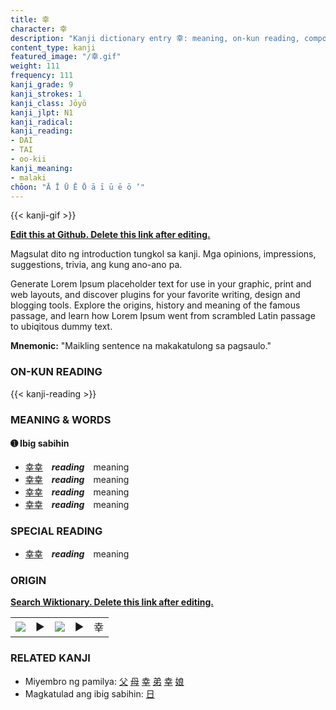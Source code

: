 ```yaml
---
title: 幸
character: 幸
description: "Kanji dictionary entry 幸: meaning, on-kun reading, compounds, origin, related kanji"
content_type: kanji
featured_image: "/幸.gif"
weight: 111
frequency: 111
kanji_grade: 9
kanji_strokes: 1
kanji_class: Jōyō
kanji_jlpt: N1
kanji_radical: 
kanji_reading: 
- DAI
- TAI
- oo-kii
kanji_meaning:
- malaki
chōon: "Ā Ī Ū Ē Ō ā ī ū ē ō ’"
---
```

[//]: # (Don't edit the line below. Kanji animated GIF code is automatically generated.)
{{< kanji-gif >}}

[//]: # (Edit below this line.)

**[Edit this at Github. Delete this link after editing.](https://github.com/tim0g/tim/tree/main/content/kanji/幸/index.md)**

Magsulat dito ng introduction tungkol sa kanji. Mga opinions, impressions, suggestions, trivia, ang kung ano-ano pa.

Generate Lorem Ipsum placeholder text for use in your graphic, print and web layouts, and discover plugins for your favorite writing, design and blogging tools. Explore the origins, history and meaning of the famous passage, and learn how Lorem Ipsum went from scrambled Latin passage to ubiqitous dummy text.
 
**Mnemonic:** "Maikling sentence na makakatulong sa pagsaulo."

### ON-KUN READING

[//]: # (Don't edit the line below. ON-KUN READING code is automatically generated.)
{{< kanji-reading >}}

### MEANING & WORDS

#### ➊ **Ibig sabihin**
  - [幸](../幸)[幸](../幸)　***reading***　meaning
  - [幸](../幸)[幸](../幸)　***reading***　meaning
  - [幸](../幸)[幸](../幸)　***reading***　meaning
  - [幸](../幸)[幸](../幸)　***reading***　meaning

### SPECIAL READING
  - [幸](../幸)[幸](../幸)　***reading***　meaning

### ORIGIN

**[Search Wiktionary. Delete this link after editing.](https://wiktionary.org/wiki/幸)**
<table class="kanji-table"><tr><td>
<img src="60px-幸-bronze.svg.png">
</td><td>▶</td><td>
<img src="60px-幸-oracle.svg.png">
</td><td>▶</td>
<td class="kanji-origin">幸</td>
</tr></table>

### RELATED KANJI
- Miyembro ng pamilya: [父](../父) [母](../母) [幸](../幸) [弟](../弟) [幸](../幸) [娘](../娘)
- Magkatulad ang ibig sabihin: [日](../日)
